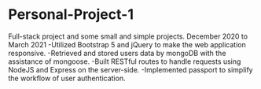# Personal-Project-1
Full-stack project and some small and simple projects. December 2020 to March 2021
-Utilized Bootstrap 5 and jQuery to make the web application responsive.
-Retrieved and stored users data by mongoDB with the assistance of mongoose.
-Built RESTful routes to handle requests using NodeJS and Express on the server-side.
-Implemented passport to simplify the workflow of user authentication.
